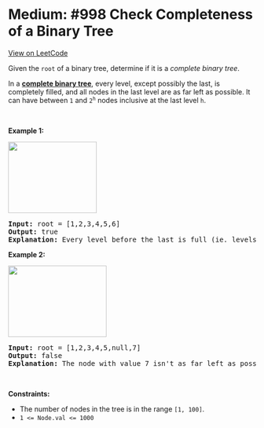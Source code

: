 
Medium: #998 Check Completeness of a Binary Tree
=======================
[View on LeetCode](https://leetcode.com/problems/check-completeness-of-a-binary-tree/)
</hr>
<p>Given the <code>root</code> of a binary tree, determine if it is a <em>complete binary tree</em>.</p>

<p>In a <strong><a href="http://en.wikipedia.org/wiki/Binary_tree#Types_of_binary_trees" target="_blank">complete binary tree</a></strong>, every level, except possibly the last, is completely filled, and all nodes in the last level are as far left as possible. It can have between <code>1</code> and <code>2<sup>h</sup></code> nodes inclusive at the last level <code>h</code>.</p>

<p>&nbsp;</p>
<p><strong class="example">Example 1:</strong></p>
<img alt="" src="https://assets.leetcode.com/uploads/2018/12/15/complete-binary-tree-1.png" style="width: 180px; height: 145px;" />
<pre>
<strong>Input:</strong> root = [1,2,3,4,5,6]
<strong>Output:</strong> true
<strong>Explanation:</strong> Every level before the last is full (ie. levels with node-values {1} and {2, 3}), and all nodes in the last level ({4, 5, 6}) are as far left as possible.
</pre>

<p><strong class="example">Example 2:</strong></p>
<img alt="" src="https://assets.leetcode.com/uploads/2018/12/15/complete-binary-tree-2.png" style="width: 200px; height: 145px;" />
<pre>
<strong>Input:</strong> root = [1,2,3,4,5,null,7]
<strong>Output:</strong> false
<strong>Explanation:</strong> The node with value 7 isn&#39;t as far left as possible.
</pre>

<p>&nbsp;</p>
<p><strong>Constraints:</strong></p>

<ul>
	<li>The number of nodes in the tree is in the range <code>[1, 100]</code>.</li>
	<li><code>1 &lt;= Node.val &lt;= 1000</code></li>
</ul>

